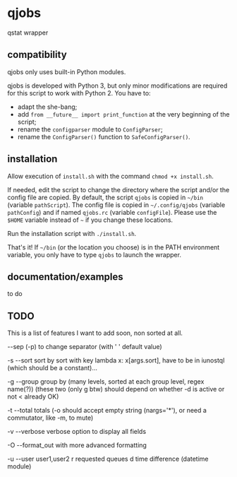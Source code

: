 # qjobs

qstat wrapper

## compatibility

qjobs only uses built-in Python modules.

qjobs is developed with Python 3, but only minor
modifications are required for this script to work with
Python 2.
You have to:
- adapt the she-bang;
- add `from __future__ import print_function` at the very beginning
of the script;
- rename the `configparser` module to `ConfigParser`;
- rename the `ConfigParser()` function to `SafeConfigParser()`.

## installation

Allow execution of `install.sh` with the command `chmod +x install.sh`.

If needed, edit the script to change the directory where the script and/or the
config file are copied. By default, the script `qjobs` is copied in `~/bin`
(variable `pathScript`). The config file is copied in `~/.config/qjobs` (variable
`pathConfig`) and if named `qjobs.rc` (variable `configFile`).
Please use the `$HOME` variable instead of `~` if you change these locations.

Run the installation script with `./install.sh`.

That's it! If `~/bin` (or the location you choose) is in the PATH environment
variable, you only have to type `qjobs` to launch the wrapper.

## documentation/examples

to do

## TODO

This is a list of features I want to add soon, non sorted at all.

--sep (-p) to change separator (with '   ' default value)

-s --sort sort by sort with key lambda x: x[args.sort], have to be in iunostql (which should be a constant)...

-g --group group by (many levels, sorted at each group level, regex name(?))
(these two (only g btw) should depend on whether -d is active or not < already OK)

-t --total totals (-o should accept empty string (nargs='\*'), or need a commutator, like -m, to mute)

-v --verbose verbose option to display all fields

-O --format\_out with more advanced formatting

-u --user user1,user2
r requested queues
d time difference (datetime module)
